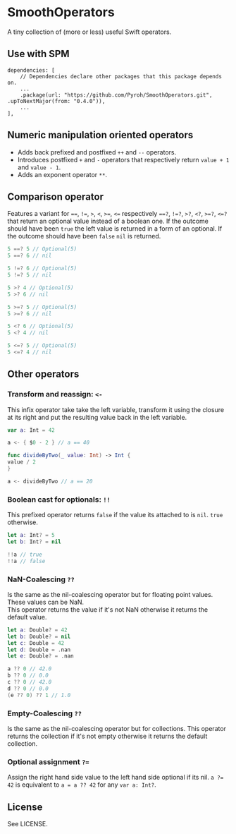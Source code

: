 # SmoothOperators

A tiny collection of (more or less) useful Swift operators.

## Use with SPM

```Text
dependencies: [
    // Dependencies declare other packages that this package depends on.
    ...
    .package(url: "https://github.com/Pyroh/SmoothOperators.git", .upToNextMajor(from: "0.4.0")),
    ...
],
```

## Numeric manipulation oriented operators

- Adds back prefixed and postfixed `++` and `--` operators.
- Introduces postfixed `+` and `-` operators that respectively return `value + 1` and  `value - 1`.
- Adds an exponent operator `**`.

## Comparison operator

Features a variant for `==`, `!=`, `>`, `<`, `>=`, `<=` respectively `==?`, `!=?`, `>?`, `<?`, `>=?`, `<=?` that return an optional value instead of a boolean one.
If the outcome should have been `true` the left value is returned in a form of an optional. If the outcome should have been `false` `nil` is returned.

```Swift
5 ==? 5 // Optional(5)
5 ==? 6 // nil

5 !=? 6 // Optional(5)
5 !=? 5 // nil

5 >? 4 // Optional(5)
5 >? 6 // nil

5 >=? 5 // Optional(5)
5 >=? 6 // nil

5 <? 6 // Optional(5)
5 <? 4 // nil

5 <=? 5 // Optional(5)
5 <=? 4 // nil
```

## Other operators
### Transform and reassign: `<-`
This infix operator take take the left variable, transform it using the closure at its right and put the resulting value back in the left variable.

```Swift
var a: Int = 42

a <- { $0 - 2 } // a == 40

func divideByTwo(_ value: Int) -> Int {
value / 2
}

a <- divideByTwo // a == 20
```

### Boolean cast for optionals: `!!`
This prefixed operator returns `false` if the value its attached to is `nil`. `true` otherwise.

```Swift
let a: Int? = 5
let b: Int? = nil

!!a // true
!!a // false
```

### NaN-Coalescing `??`
Is the same as the nil-coalescing operator but for floating point values. These values can be NaN.   
This operator returns the value if it's not NaN otherwise it returns the default value.

```Swift
let a: Double? = 42
let b: Double? = nil
let c: Double = 42
let d: Double = .nan
let e: Double? = .nan

a ?? 0 // 42.0
b ?? 0 // 0.0
c ?? 0 // 42.0
d ?? 0 // 0.0
(e ?? 0) ?? 1 // 1.0
```

### Empty-Coalescing `??`
Is the same as the nil-coalescing operator but for collections.
This operator returns the collection if it's not empty otherwise it returns the default collection.

### Optional assignment `?=`
Assign the right hand side value to the left hand side optional if its nil.
`a ?= 42` is equivalent to `a = a ?? 42` for any `var a: Int?`.

## License

See LICENSE.
